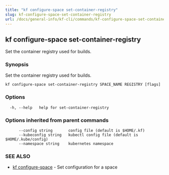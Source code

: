 ```yaml
---
title: "kf configure-space set-container-registry"
slug: kf-configure-space-set-container-registry
url: /docs/general-info/kf-cli/commands/kf-configure-space-set-container-registry/
---
```

## kf configure-space set-container-registry

Set the container registry used for builds.

### Synopsis

Set the container registry used for builds.

```
kf configure-space set-container-registry SPACE_NAME REGISTRY [flags]
```

### Options

```
  -h, --help   help for set-container-registry
```

### Options inherited from parent commands

```
      --config string       config file (default is $HOME/.kf)
      --kubeconfig string   kubectl config file (default is $HOME/.kube/config)
      --namespace string    kubernetes namespace
```

### SEE ALSO

* [kf configure-space](/docs/general-info/kf-cli/commands/kf-configure-space/)	 - Set configuration for a space

